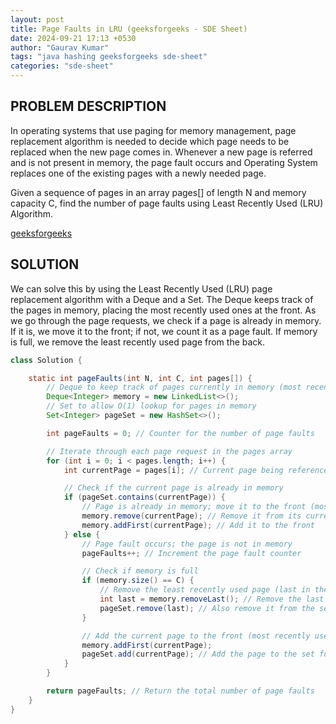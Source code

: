 ```yaml
---
layout: post
title: Page Faults in LRU (geeksforgeeks - SDE Sheet)
date: 2024-09-21 17:13 +0530
author: "Gaurav Kumar"
tags: "java hashing geeksforgeeks sde-sheet"
categories: "sde-sheet"
---
```


## PROBLEM DESCRIPTION

In operating systems that use paging for memory management, page replacement algorithm is needed to decide which page needs to be replaced when the new page comes in. Whenever a new page is referred and is not present in memory, the page fault occurs and Operating System replaces one of the existing pages with a newly needed page.

Given a sequence of pages in an array pages[] of length N and memory capacity C, find the number of page faults using Least Recently Used (LRU) Algorithm.

[geeksforgeeks](https://www.geeksforgeeks.org/problems/page-faults-in-lru5603/1?page=8)

## SOLUTION

We can solve this by using the Least Recently Used (LRU) page replacement algorithm with a Deque and a Set. The Deque keeps track of the pages in memory, placing the most recently used ones at the front. As we go through the page requests, we check if a page is already in memory. If it is, we move it to the front; if not, we count it as a page fault. If memory is full, we remove the least recently used page from the back.

```java
class Solution {

    static int pageFaults(int N, int C, int pages[]) {
        // Deque to keep track of pages currently in memory (most recently used at the front)
        Deque<Integer> memory = new LinkedList<>();
        // Set to allow O(1) lookup for pages in memory
        Set<Integer> pageSet = new HashSet<>();

        int pageFaults = 0; // Counter for the number of page faults

        // Iterate through each page request in the pages array
        for (int i = 0; i < pages.length; i++) {
            int currentPage = pages[i]; // Current page being referenced

            // Check if the current page is already in memory
            if (pageSet.contains(currentPage)) {
                // Page is already in memory; move it to the front (most recently used)
                memory.remove(currentPage); // Remove it from its current position
                memory.addFirst(currentPage); // Add it to the front
            } else {
                // Page fault occurs; the page is not in memory
                pageFaults++; // Increment the page fault counter

                // Check if memory is full
                if (memory.size() == C) {
                    // Remove the least recently used page (last in the deque)
                    int last = memory.removeLast(); // Remove the last page
                    pageSet.remove(last); // Also remove it from the set
                }

                // Add the current page to the front (most recently used)
                memory.addFirst(currentPage);
                pageSet.add(currentPage); // Add the page to the set for future reference
            }
        }

        return pageFaults; // Return the total number of page faults
    }
}
```
